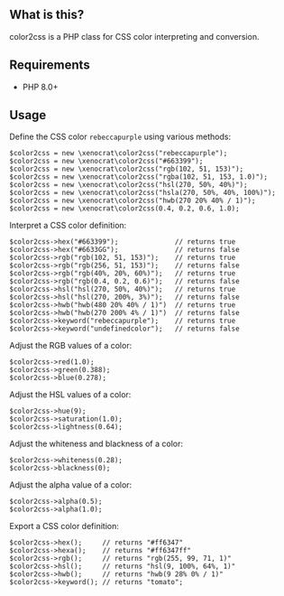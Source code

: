 ## What is this?

color2css is a PHP class for CSS color interpreting and conversion.

## Requirements

* PHP 8.0+

## Usage

Define the CSS color `rebeccapurple` using various methods:

    $color2css = new \xenocrat\color2css("rebeccapurple");
    $color2css = new \xenocrat\color2css("#663399");
    $color2css = new \xenocrat\color2css("rgb(102, 51, 153)");
    $color2css = new \xenocrat\color2css("rgba(102, 51, 153, 1.0)");
    $color2css = new \xenocrat\color2css("hsl(270, 50%, 40%)");
    $color2css = new \xenocrat\color2css("hsla(270, 50%, 40%, 100%)");
    $color2css = new \xenocrat\color2css("hwb(270 20% 40% / 1)");
    $color2css = new \xenocrat\color2css(0.4, 0.2, 0.6, 1.0);

Interpret a CSS color definition:

    $color2css->hex("#663399");              // returns true
    $color2css->hex("#6633GG");              // returns false
    $color2css->rgb("rgb(102, 51, 153)");    // returns true
    $color2css->rgb("rgb(256, 51, 153)");    // returns false
    $color2css->rgb("rgb(40%, 20%, 60%)");   // returns true
    $color2css->rgb("rgb(0.4, 0.2, 0.6)");   // returns false
    $color2css->hsl("hsl(270, 50%, 40%)");   // returns true
    $color2css->hsl("hsl(270, 200%, 3%)");   // returns false
    $color2css->hwb("hwb(480 20% 40% / 1)")  // returns true
    $color2css->hwb("hwb(270 200% 4% / 1)")  // returns false
    $color2css->keyword("rebeccapurple");    // returns true
    $color2css->keyword("undefinedcolor");   // returns false

Adjust the RGB values of a color:

    $color2css->red(1.0);
    $color2css->green(0.388);
    $color2css->blue(0.278);

Adjust the HSL values of a color:

    $color2css->hue(9);
    $color2css->saturation(1.0);
    $color2css->lightness(0.64);

Adjust the whiteness and blackness of a color:

    $color2css->whiteness(0.28);
    $color2css->blackness(0);

Adjust the alpha value of a color:

    $color2css->alpha(0.5);
    $color2css->alpha(1.0);

Export a CSS color definition:

    $color2css->hex();     // returns "#ff6347"
    $color2css->hexa();    // returns "#ff6347ff"
    $color2css->rgb();     // returns "rgb(255, 99, 71, 1)"
    $color2css->hsl();     // returns "hsl(9, 100%, 64%, 1)"
    $color2css->hwb();     // returns "hwb(9 28% 0% / 1)"
    $color2css->keyword(); // returns "tomato";
